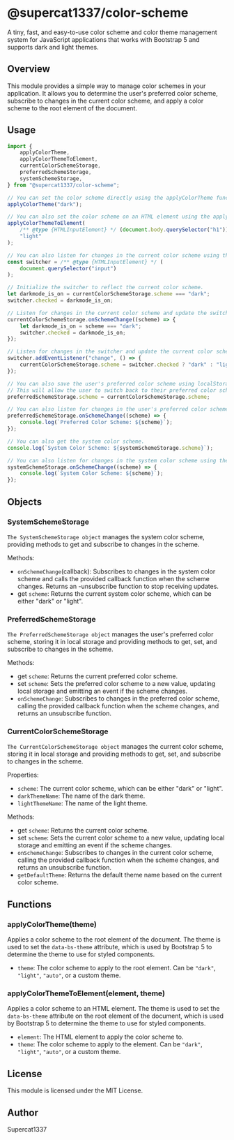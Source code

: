 # @supercat1337/color-scheme

A tiny, fast, and easy-to-use color scheme and color theme management system for JavaScript applications that works with Bootstrap 5 and supports dark and light themes.

## Overview

This module provides a simple way to manage color schemes in your application. It allows you to determine the user's preferred color scheme, subscribe to changes in the current color scheme, and apply a color scheme to the root element of the document.

## Usage

```javascript
import {
    applyColorTheme,
    applyColorThemeToElement,
    currentColorSchemeStorage,
    preferredSchemeStorage,
    systemSchemeStorage,
} from "@supercat1337/color-scheme";

// You can set the color scheme directly using the applyColorTheme function.
applyColorTheme("dark");

// You can also set the color scheme on an HTML element using the applyColorThemeToElement function.
applyColorThemeToElement(
    /** @type {HTMLInputElement} */ (document.body.querySelector("h1")),
    "light"
);

// You can also listen for changes in the current color scheme using the onSchemeChange function.
const switcher = /** @type {HTMLInputElement} */ (
    document.querySelector("input")
);

// Initialize the switcher to reflect the current color scheme.
let darkmode_is_on = currentColorSchemeStorage.scheme === "dark";
switcher.checked = darkmode_is_on;

// Listen for changes in the current color scheme and update the switcher accordingly.
currentColorSchemeStorage.onSchemeChange((scheme) => {
    let darkmode_is_on = scheme === "dark";
    switcher.checked = darkmode_is_on;
});

// Listen for changes in the switcher and update the current color scheme accordingly.
switcher.addEventListener("change", () => {
    currentColorSchemeStorage.scheme = switcher.checked ? "dark" : "light";
});

// You can also save the user's preferred color scheme using localStorage.
// This will allow the user to switch back to their preferred color scheme after closing their browser.
preferredSchemeStorage.scheme = currentColorSchemeStorage.scheme;

// You can also listen for changes in the user's preferred color scheme using the onSchemeChange function.
preferredSchemeStorage.onSchemeChange((scheme) => {
    console.log(`Preferred Color Scheme: ${scheme}`);
});

// You can also get the system color scheme.
console.log(`System Color Scheme: ${systemSchemeStorage.scheme}`);

// You can also listen for changes in the system color scheme using the onSchemeChange function.
systemSchemeStorage.onSchemeChange((scheme) => {
    console.log(`System Color Scheme: ${scheme}`);
});
```

## Objects

### SystemSchemeStorage

`The SystemSchemeStorage object` manages the system color scheme, providing methods to get and subscribe to changes in the scheme.

Methods:

-   `onSchemeChange`(callback): Subscribes to changes in the system color scheme and calls the provided callback function when the scheme changes. Returns an -unsubscribe function to stop receiving updates.
-   get `scheme`: Returns the current system color scheme, which can be either "dark" or "light".

### PreferredSchemeStorage

`The PreferredSchemeStorage object` manages the user's preferred color scheme, storing it in local storage and providing methods to get, set, and subscribe to changes in the scheme.

Methods:

-   get `scheme`: Returns the current preferred color scheme.
-   set `scheme`: Sets the preferred color scheme to a new value, updating local storage and emitting an event if the scheme changes.
-   `onSchemeChange`: Subscribes to changes in the preferred color scheme, calling the provided callback function when the scheme changes, and returns an unsubscribe function.

### CurrentColorSchemeStorage

`The CurrentColorSchemeStorage object` manages the current color scheme, storing it in local storage and providing methods to get, set, and subscribe to changes in the scheme.

Properties:

-   `scheme`: The current color scheme, which can be either "dark" or "light".
-   `darkThemeName`: The name of the dark theme.
-   `lightThemeName`: The name of the light theme.

Methods:

-   get `scheme`: Returns the current color scheme.
-   set `scheme`: Sets the current color scheme to a new value, updating local storage and emitting an event if the scheme changes.
-   `onSchemeChange`: Subscribes to changes in the current color scheme, calling the provided callback function when the scheme changes, and returns an unsubscribe function.
-   `getDefaultTheme`: Returns the default theme name based on the current color scheme.

## Functions

### applyColorTheme(theme)

Applies a color scheme to the root element of the document. The theme is used to set the `data-bs-theme` attribute, which is used by Bootstrap 5 to determine the theme to use for styled components.

-   `theme`: The color scheme to apply to the root element. Can be `"dark"`, `"light"`, `"auto"`, or a custom theme.

### applyColorThemeToElement(element, theme)

Applies a color scheme to an HTML element. The theme is used to set the `data-bs-theme` attribute on the root element of the document, which is used by Bootstrap 5 to determine the theme to use for styled components.

-   `element`: The HTML element to apply the color scheme to.
-   `theme`: The color scheme to apply to the element. Can be `"dark"`, `"light"`, `"auto"`, or a custom theme.

## License

This module is licensed under the MIT License.

## Author

Supercat1337
